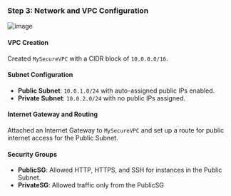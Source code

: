 ### Step 3: Network and VPC Configuration
![image](https://github.com/user-attachments/assets/36b1de67-e6f9-4ac9-a9e4-c532d39941f5)


#### VPC Creation
Created `MySecureVPC` with a CIDR block of `10.0.0.0/16`.

#### Subnet Configuration
- **Public Subnet**: `10.0.1.0/24` with auto-assigned public IPs enabled.
- **Private Subnet**: `10.0.2.0/24` with no public IPs assigned.

#### Internet Gateway and Routing
Attached an Internet Gateway to `MySecureVPC` and set up a route for public internet access for the Public Subnet.

#### Security Groups
- **PublicSG**: Allowed HTTP, HTTPS, and SSH for instances in the Public Subnet.
- **PrivateSG**: Allowed traffic only from the PublicSG


